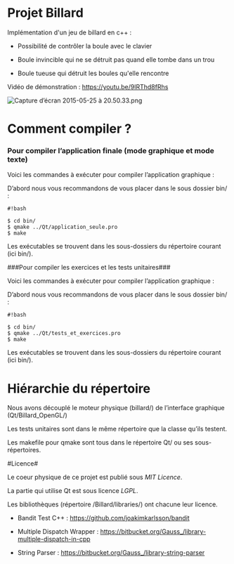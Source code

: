 # Projet Billard #

Implémentation d'un jeu de billard en c++ : 

* Possibilité de contrôler la boule avec le clavier

* Boule invincible qui ne se détruit pas quand elle tombe dans un trou

* Boule tueuse qui détruit les boules qu'elle rencontre


Vidéo de démonstration : https://youtu.be/9lRThd8fRhs

![Capture d’écran 2015-05-25 à 20.50.33.png](https://bitbucket.org/repo/Ra4eo6/images/3459652271-Capture%20d%E2%80%99%C3%A9cran%202015-05-25%20%C3%A0%2020.50.33.png)


# Comment compiler ? #

### Pour compiler l’application finale (mode graphique et mode texte) ###

Voici les commandes à exécuter pour compiler l’application graphique :

D’abord nous vous recommandons de vous placer dans le sous dossier bin/ :


```
#!bash

$ cd bin/
$ qmake ../Qt/application_seule.pro
$ make
```


Les exécutables se trouvent dans les sous-dossiers du répertoire courant (ici bin/).



###Pour compiler les exercices et les tests unitaires###

Voici les commandes à exécuter pour compiler l’application graphique :

D’abord nous vous recommandons de vous placer dans le sous dossier bin/ :


```
#!bash

$ cd bin/
$ qmake ../Qt/tests_et_exercices.pro
$ make
```


Les exécutables se trouvent dans les sous-dossiers du répertoire courant (ici bin/).


# Hiérarchie du répertoire #

Nous avons découplé le moteur physique (billard/) de l’interface graphique (Qt/Billard_OpenGL/)

Les tests unitaires sont dans le même répertoire que la classe qu’ils testent.

Les makefile pour qmake sont tous dans le répertoire Qt/ ou ses sous-répertoires.

#Licence#

Le coeur physique de ce projet est publié sous *MIT Licence*. 

La partie qui utilise Qt est sous licence *LGPL*.


Les bibliothèques (répertoire /Billard/libraries/) ont chacune leur licence.

* Bandit Test C++ : https://github.com/joakimkarlsson/bandit

* Multiple Dispatch Wrapper : https://bitbucket.org/Gauss_/library-multiple-dispatch-in-cpp

* String Parser : https://bitbucket.org/Gauss_/library-string-parser